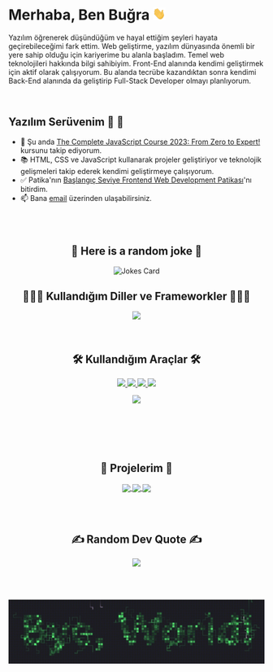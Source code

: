 # Merhaba, Ben Buğra <img src="https://raw.githubusercontent.com/ABSphreak/ABSphreak/master/gifs/Hi.gif" height="25px" width="25px">

Yazılım öğrenerek düşündüğüm ve hayal ettiğim şeyleri hayata geçirebileceğimi fark ettim. Web geliştirme, yazılım dünyasında önemli bir yere sahip olduğu için kariyerime bu alanla başladım. Temel web teknolojileri hakkında bilgi sahibiyim. Front-End alanında kendimi geliştirmek için aktif olarak çalışıyorum. Bu alanda tecrübe kazandıktan sonra kendimi Back-End alanında da geliştirip Full-Stack Developer olmayı planlıyorum.

<br />

<!-- hello world gif'inin şu projeden yararlanarak ve Tolgadan yardım alarak daha iyi, güzel, etkileyici bir halini; daha da önemlisi kendi elinle, emeğinle yaptığın bir halini kendim yapacağım! noted
https://github.com/robertcoopercode/animated-grid-lines -->

## Yazılım Serüvenim 🧠 💪

- 🌱 Şu anda [The Complete JavaScript Course 2023: From Zero to Expert!](https://www.udemy.com/course/the-complete-javascript-course/) kursunu takip ediyorum.
- 📚 HTML, CSS ve JavaScript kullanarak projeler geliştiriyor ve teknolojik gelişmeleri takip ederek kendimi geliştirmeye çalışıyorum.
- ✅ Patika'nın [Başlangıç Seviye Frontend Web Development Patikası](https://academy.patika.dev/paths/baslangic-seviye-frontend-web-development-patikasi)'nı bitirdim.
- 📫 Bana [email](bugrabasbostanci143@gmail.com) üzerinden ulaşabilirsiniz.

<br />
<br />

<h2 align="center"> 🤣 Here is a random joke 🤣 </h2>
<p align="center">
  <img src="https://readme-jokes.vercel.app/api?&theme=tokyonight" alt="Jokes Card" width="800px" height="200px" />
</p>

<h2 align="center">👩🏾‍💻 Kullandığım Diller ve Frameworkler 👩🏾‍💻</h2>

<p align="center">
  <a href="">
    <img src="https://skillicons.dev/icons?i=html,css,bootstrap,js&theme=dark" />
  </a>
</p>

<br />

<h2 align="center">🛠️ Kullandığım Araçlar 🛠️</h2>

<p align="center">
  <a href="">
    <img src="/chatGPT-74aa9c?style=for-the-badge&logo=openai&logoColor=white" />
  </a>
  <a href="">
    <img src="/Canva-%2300C4CC.svg?style=for-the-badge&logo=Canva&logoColor=white" />
  </a>
  <a href="">
    <img src="/Dribbble-EA4C89?style=for-the-badge&logo=dribbble&logoColor=white" />
  </a>
  <a href="">
    <img src="https://img.shields.io/badge/Freecodecamp-%23123.svg?&style=for-the-badge&logo=freecodecamp&logoColor=green" />
  </a>
</p>

<p align="center">
  <a href="">
    <img src="https://skillicons.dev/icons?i=codepen,discord,figma,git,github,md,ps,stackoverflow,vscode" />
  </a>
</p>

<br />
<br />

<!-- ![](https://github-readme-streak-stats.herokuapp.com/?user=bugrabasbostanci&theme=dark&hide_border=false)<br/> 
daha sade bir github status görseli belki ileride kullanabilirim
-->

<!-- <h2 align="left">📈 Github İstatistiklerim</h2>

| <a href="https://github.com/anuraghazra/github-readme-stats"><img align="center"  src="https://github-readme-stats.vercel.app/api?username=bugrabasbostanci&show_icons=true&include_all_commits=true&theme=tokyonight&hide_border=true" alt="Anurag's github stats" /></a> | <a href="https://github.com/anuraghazra/github-readme-stats"><img align="center" src="https://github-readme-stats.vercel.app/api/top-langs/?username=bugrabasbostanci&layout=compact&theme=tokyonight&hide_border=true" /></a> |
| -------------------------------------------------------------------------------------------------------------------------------------------------------------------------------------------------------------------------------------------------------------------------- | ------------------------------------------------------------------------------------------------------------------------------------------------------------------------------------------------------------------------------ | -->

<br />
<br />

<h2 align="center"> 🚀 Projelerim 🚀 </h2>

<p align="center">
  <a href="https://github.com/bugrabasbostanci/JavaScript-Odev02">
  <img align="center"  src="https://github-readme-stats.vercel.app/api/pin/?username=bugrabasbostanci&repo=JavaScript-Odev02&theme=tokyonight" />
</a>
<a href="https://github.com/bugrabasbostanci/MediumClone-bootstrap">
  <img align="center"  src="https://github-readme-stats.vercel.app/api/pin/?username=bugrabasbostanci&repo=MediumClone-bootstrap&theme=tokyonight" />
</a>
<a href="https://github.com/deneme11122/moviebox">
<img align="center"  src="https://github-readme-stats.vercel.app/api/pin/?username=deneme11122&repo=moviebox&theme=tokyonight" />
</a>
</p>

<br />
<br />

<!-- | <h2 align="left"> Here is a random joke 🤣</h2> | <h2 align="left">✍️ Random Dev Quote </h2>|
| ---------------------------------------------- | ----------------------------------------- |
| <img src="https://readme-jokes.vercel.app/api?&theme=tokyonight" alt="Jokes Card" /> | ![Dev Quote](https://quotes-github-readme.vercel.app/api?type=vetical&theme=tokyonight) | -->

<h2 align="center">✍️ Random Dev Quote ✍️</h2>

<p align="center">
    <img src="https://quotes-github-readme.vercel.app/api?type=horizontal&theme=tokyonight">
</p>
<br />
<br />

<p align="center">
  <img src="bye-world.gif" />
</p>
<!-- kodlarım kusursuz , ben değilim -->
<!-- benim hatam değil, kodumun hatası -->
